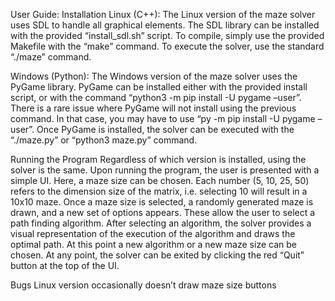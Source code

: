 User Guide:
Installation
Linux (C++):
The Linux version of the maze solver uses SDL to handle all graphical elements.  The SDL library can be installed with the provided “install_sdl.sh” script.
To compile, simply use the provided Makefile with the “make” command.
To execute the solver, use the standard “./maze” command.

Windows (Python):
The Windows version of the maze solver uses the PyGame library. PyGame can be installed either with the provided install script, or with the command “python3 -m pip install -U pygame –user”.  There is a rare issue where PyGame will not install using the previous command. In that case, you may have to use “py -m pip install -U pygame –user”.
Once PyGame is installed, the solver can be executed with the “./maze.py” or “python3 maze.py” command.

Running the Program
Regardless of which version is installed, using the solver is the same.  Upon running the program, the user is presented with a simple UI. Here, a maze size can be chosen. Each number (5, 10, 25, 50) refers to the dimension size of the matrix, i.e. selecting 10 will result in a 10x10 maze. Once a maze size is selected, a randomly generated maze is drawn, and a new set of options appears. These allow the user to select a path finding algorithm.  After selecting an algorithm, the solver provides a visual representation of the execution of the algorithm and draws the optimal path. At this point a new algorithm or a new maze size can be chosen. At any point, the solver can be exited by clicking the red “Quit” button at the top of the UI.

Bugs
Linux version occasionally doesn’t draw maze size buttons
